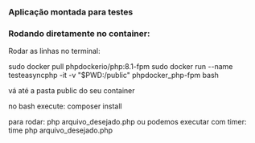 ### Aplicação montada para testes

### Rodando diretamente no container:

Rodar as linhas no terminal:

sudo docker pull phpdockerio/php:8.1-fpm
sudo docker run --name testeasyncphp -it -v "$PWD:/public" phpdocker_php-fpm bash

vá até a pasta public do seu container

no bash execute:
composer install

para rodar:
php arquivo_desejado.php
ou podemos executar com timer:
time php arquivo_desejado.php
